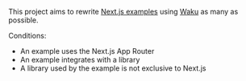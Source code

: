 This project aims to rewrite [Next.js examples](https://github.com/vercel/next.js/tree/canary/examples) using [Waku](https://waku.gg/) as many as possible.

Conditions:
- An example uses the Next.js App Router
- An example integrates with a library
- A library used by the example is not exclusive to Next.js
